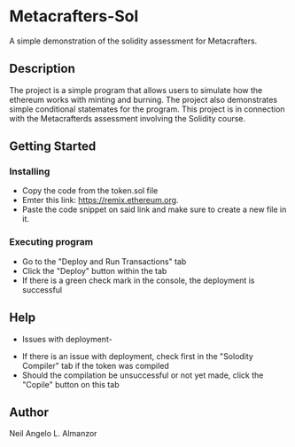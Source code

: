 # Metacrafters-Sol

A simple demonstration of the solidity assessment for Metacrafters.

## Description

The project is a simple program that allows users to simulate how the ethereum works with minting and burning. The project also demonstrates simple conditional statemates for the program. This project is in connection with the Metacrafterds assessment involving the Solidity course.

## Getting Started

### Installing

* Copy the code from the token.sol file 
* Emter this link: https://remix.ethereum.org.
* Paste the code snippet on said link and make sure to create a new file in it.

### Executing program

* Go to the "Deploy and Run Transactions" tab
* Click the "Deploy" button within the tab
* If there is a green check mark in the console, the deployment is successful

## Help

- Issues with deployment-
* If there is an issue with deployment, check first in the "Solodity Compiler" tab if the token was compiled
* Should the compilation be unsuccessful or not yet made, click the "Copile" button on this tab

## Author

Neil Angelo L. Almanzor
